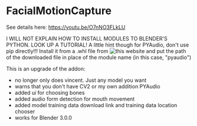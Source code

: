# FacialMotionCapture

See details here:
https://youtu.be/O7nNO3FLkLU

I WILL NOT EXPLAIN HOW TO INSTALL MODULES TO BLENDER'S PYTHON. LOOK UP A TUTORIAL!
A little hint though for PYAudio, don't use pip directly!!! Install it from a .whl file from ![this](https://www.lfd.uci.edu/~gohlke/pythonlibs/) website and put the path of the downloaded file in place of the module name (in this case, "pyaudio")

This is an upgrade of the addon:
- no longer only does vincent. Just any model you want
- warns that you don't have CV2 or my own addition PYAudio
- added ui for choosing bones
- added audio form detection for mouth movement
- added model training data download link and training data location chooser
- works for Blender 3.0.0
